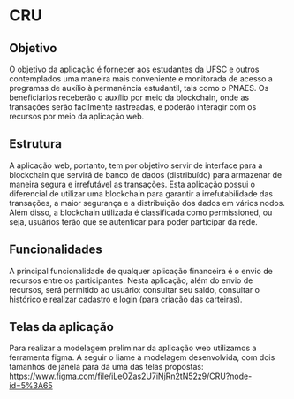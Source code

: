 # CRU
## Objetivo
O objetivo da aplicação é fornecer aos estudantes da UFSC e outros contemplados uma maneira mais conveniente e monitorada de acesso a programas de auxílio à permanência estudantil, tais como o PNAES. Os beneficiários receberão o auxílio por meio da blockchain, onde as transações serão facilmente rastreadas, e poderão interagir com os recursos por meio da aplicação web.
## Estrutura
A aplicação web, portanto, tem por objetivo servir de interface para a blockchain que servirá de banco de dados (distribuído) para armazenar de maneira segura e irrefutável as transações. Esta aplicação possui o diferencial de utilizar uma blockchain para garantir a irrefutabilidade das transações, a maior segurança e a distribuição dos dados em vários nodos. Além disso, a blockchain utilizada é classificada como permissioned, ou seja, usuários terão que se autenticar para poder participar da rede.
## Funcionalidades
A principal funcionalidade de qualquer aplicação financeira é o envio de recursos entre os participantes. Nesta aplicação, além do envio de recursos, será permitido ao usuário: consultar seu saldo, consultar o histórico e realizar cadastro e login (para criação das carteiras).

## Telas da aplicação
Para realizar a modelagem preliminar da aplicação web utilizamos a ferramenta figma. A seguir o liame à modelagem desenvolvida, com dois tamanhos de janela para da uma das telas propostas: https://www.figma.com/file/iLeOZas2U7iNjRn2tN52z9/CRU?node-id=5%3A65
